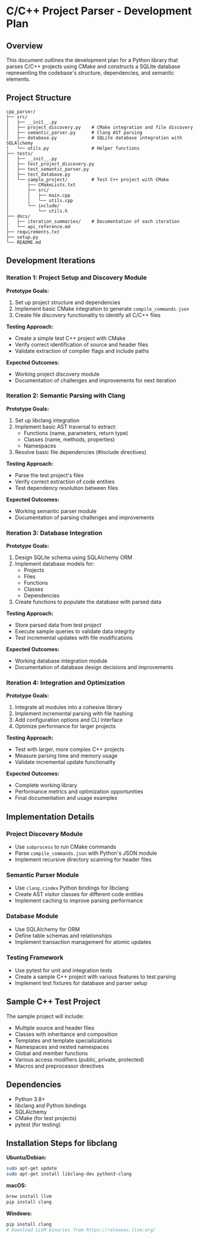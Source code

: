 # C/C++ Project Parser - Development Plan

## Overview
This document outlines the development plan for a Python library that parses C/C++ projects using CMake and constructs a SQLite database representing the codebase's structure, dependencies, and semantic elements.

## Project Structure
```
cpp_parser/
├── src/
│   ├── __init__.py
│   ├── project_discovery.py    # CMake integration and file discovery
│   ├── semantic_parser.py      # Clang AST parsing
│   ├── database.py             # SQLite database integration with SQLAlchemy
│   └── utils.py                # Helper functions
├── tests/
│   ├── __init__.py
│   ├── test_project_discovery.py
│   ├── test_semantic_parser.py
│   ├── test_database.py
│   └── sample_project/         # Test C++ project with CMake
│       ├── CMakeLists.txt
│       ├── src/
│       │   ├── main.cpp
│       │   └── utils.cpp
│       └── include/
│           └── utils.h
├── docs/
│   ├── iteration_summaries/    # Documentation of each iteration
│   └── api_reference.md
├── requirements.txt
├── setup.py
└── README.md
```

## Development Iterations

### Iteration 1: Project Setup and Discovery Module

**Prototype Goals:**
1. Set up project structure and dependencies
2. Implement basic CMake integration to generate `compile_commands.json`
3. Create file discovery functionality to identify all C/C++ files

**Testing Approach:**
- Create a simple test C++ project with CMake
- Verify correct identification of source and header files
- Validate extraction of compiler flags and include paths

**Expected Outcomes:**
- Working project discovery module
- Documentation of challenges and improvements for next iteration

### Iteration 2: Semantic Parsing with Clang

**Prototype Goals:**
1. Set up libclang integration
2. Implement basic AST traversal to extract:
   - Functions (name, parameters, return type)
   - Classes (name, methods, properties)
   - Namespaces
3. Resolve basic file dependencies (#include directives)

**Testing Approach:**
- Parse the test project's files
- Verify correct extraction of code entities
- Test dependency resolution between files

**Expected Outcomes:**
- Working semantic parser module
- Documentation of parsing challenges and improvements

### Iteration 3: Database Integration

**Prototype Goals:**
1. Design SQLite schema using SQLAlchemy ORM
2. Implement database models for:
   - Projects
   - Files
   - Functions
   - Classes
   - Dependencies
3. Create functions to populate the database with parsed data

**Testing Approach:**
- Store parsed data from test project
- Execute sample queries to validate data integrity
- Test incremental updates with file modifications

**Expected Outcomes:**
- Working database integration module
- Documentation of database design decisions and improvements

### Iteration 4: Integration and Optimization

**Prototype Goals:**
1. Integrate all modules into a cohesive library
2. Implement incremental parsing with file hashing
3. Add configuration options and CLI interface
4. Optimize performance for larger projects

**Testing Approach:**
- Test with larger, more complex C++ projects
- Measure parsing time and memory usage
- Validate incremental update functionality

**Expected Outcomes:**
- Complete working library
- Performance metrics and optimization opportunities
- Final documentation and usage examples

## Implementation Details

### Project Discovery Module
- Use `subprocess` to run CMake commands
- Parse `compile_commands.json` with Python's JSON module
- Implement recursive directory scanning for header files

### Semantic Parser Module
- Use `clang.cindex` Python bindings for libclang
- Create AST visitor classes for different code entities
- Implement caching to improve parsing performance

### Database Module
- Use SQLAlchemy for ORM
- Define table schemas and relationships
- Implement transaction management for atomic updates

### Testing Framework
- Use pytest for unit and integration tests
- Create a sample C++ project with various features to test parsing
- Implement test fixtures for database and parser setup

## Sample C++ Test Project

The sample project will include:
- Multiple source and header files
- Classes with inheritance and composition
- Templates and template specializations
- Namespaces and nested namespaces
- Global and member functions
- Various access modifiers (public, private, protected)
- Macros and preprocessor directives

## Dependencies

- Python 3.8+
- libclang and Python bindings
- SQLAlchemy
- CMake (for test projects)
- pytest (for testing)

## Installation Steps for libclang

**Ubuntu/Debian:**
```bash
sudo apt-get update
sudo apt-get install libclang-dev python3-clang
```

**macOS:**
```bash
brew install llvm
pip install clang
```

**Windows:**
```bash
pip install clang
# Download LLVM binaries from https://releases.llvm.org/
